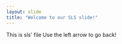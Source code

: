 ```yaml
---
layout: slide
title: "Welcome to our SLS slide!"
---
```

This is sls' file
Use the left arrow to go back!